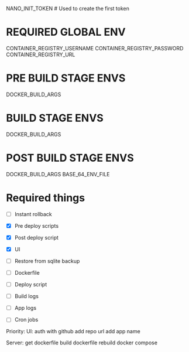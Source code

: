 NANO_INIT_TOKEN # Used to create the first token

# REQUIRED GLOBAL ENV

CONTAINER_REGISTRY_USERNAME
CONTAINER_REGISTRY_PASSWORD
CONTAINER_REGISTRY_URL


# PRE BUILD STAGE ENVS
DOCKER_BUILD_ARGS

# BUILD STAGE ENVS
DOCKER_BUILD_ARGS

# POST BUILD STAGE ENVS
DOCKER_BUILD_ARGS
BASE_64_ENV_FILE


# Required things


- [ ] Instant rollback
- [x] Pre deploy scripts
- [x] Post deploy script
- [x] UI
- [ ] Restore from sqlite backup
- [ ] Dockerfile
- [ ] Deploy script
- [ ] Build logs
- [ ] App logs
- [ ] Cron jobs


Priority:
UI:
    auth with github
    add repo url
    add app name

Server:
    get dockerfile
    build dockerfile
    rebuild docker compose